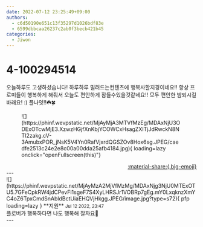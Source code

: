 ```yaml
---
date: 2022-07-12 23:25:49+09:00
authors:
  - c6d50190e651c13f35297d1026bdf83e
  - 6599dbbcaa26237c2ab0f3becb421b45
categories:
  - Jiwon
---
```


# 4-100294514

<div class="post-container" markdown="1">
<div class="content-container md-sidebar__scrollwrap" markdown="1">

오늘하루도 고생하셨습니다! 하루하루 밀려드는컨텐츠에 행복사할지경이네요!! 항상 프로미들이 행복하게 해줘서 오늘도 편안하게 잠들수있을것같네요!! 모두 편안한 밤되시길바래요! :) 플나잇!!☘️🍀
<figure markdown="1">
![](https://phinf.wevpstatic.net/MjAyMjA3MTVfMzEg/MDAxNjU3ODExOTcwMjE3.XzwzHGjfXnKbjYCOWCxHsagZXITjJdRwckN8NTI2zakg.cV-3AmubxPOR_jNsK5V4Yn0RafVjxrdQGSZOv8Hox6sg.JPEG/caedfe2513c24e2e8c00a00dda25afb4184.jpg){ loading=lazy onclick="openFullscreen(this)"}
</figure>


</div>
</div>

<div style="text-align: right;" markdown="1">
<a href="https://weverse.io/fromis9/fanpost/4-100294514" style="text-align: right;">:material-share:{.big-emoji}</a>
</div>
---

<div class="comments-container md-sidebar__scrollwrap" markdown="1">
<div class="comment" markdown="1">
<div class='id-container' markdown="1">
![](https://phinf.wevpstatic.net/MjAyMzA2MjVfMzMg/MDAxNjg3NjU0MTExOTU5.7GFeCpkRW4jdCPevFi1sgeF7S4XyLHRSJr1VOBRp7gEg.mY0LxqknzXmYC4oZ6TpxCmdSnAbldBctUiaEHQVjHkgg.JPEG/image.jpg?type=s72){ pfp loading=lazy }
**<span class="artist">지원</span>** <small>Jul 12 2022, 23:47</small><br>
</div>
<div class='comment-body' markdown="1">
플로버가 행복하다면 나도 행복해 잘자요🤍
</div>
</div>
</div>
---
